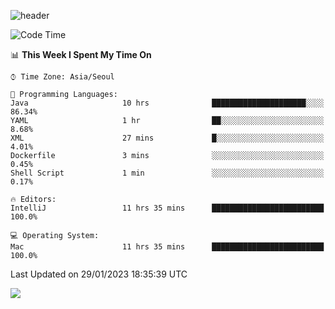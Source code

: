 ![header](https://capsule-render.vercel.app/api?type=Egg&color=timeAuto&height=300&section=header&text=PoPo&fontSize=90&animation=fadeIn)

  <!--START_SECTION:waka-->
![Code Time](http://img.shields.io/badge/Code%20Time-456%20hrs%2037%20mins-blue)

📊 **This Week I Spent My Time On** 

```text
⌚︎ Time Zone: Asia/Seoul

💬 Programming Languages: 
Java                     10 hrs              █████████████████████░░░░   86.34% 
YAML                     1 hr                ██░░░░░░░░░░░░░░░░░░░░░░░   8.68% 
XML                      27 mins             █░░░░░░░░░░░░░░░░░░░░░░░░   4.01% 
Dockerfile               3 mins              ░░░░░░░░░░░░░░░░░░░░░░░░░   0.45% 
Shell Script             1 min               ░░░░░░░░░░░░░░░░░░░░░░░░░   0.17%

🔥 Editors: 
IntelliJ                 11 hrs 35 mins      █████████████████████████   100.0%

💻 Operating System: 
Mac                      11 hrs 35 mins      █████████████████████████   100.0%

```


 Last Updated on 29/01/2023 18:35:39 UTC
<!--END_SECTION:waka-->



<img src="https://capsule-render.vercel.app/api?type=Egg&color=timeAuto&height=300&section=footer&text=PoPo&fontSize=90&animation=fadeIn&reversal=true" />
